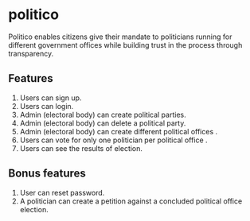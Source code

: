 # politico
Politico enables citizens give their mandate to politicians running for
different government offices while building trust in the process through
transparency.

## Features
1. Users can sign up.
2. Users can login.
3. Admin (electoral body) can create political parties.
4. Admin (electoral body) can delete a political party.
5. Admin (electoral body) can create different political offices .
6. Users can vote for only one politician per political office .
7. Users can see the results of election.

## Bonus features
1. User can reset password.
2. A politician can create a petition against a concluded political office election.